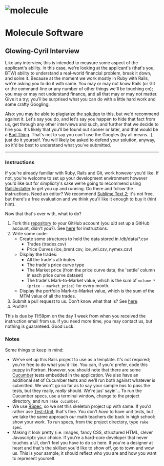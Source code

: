 ![molecule](https://app.moleculesoftware.com/assets/logo-login.png "Molecule Software")
=======================================================================================

Molecule Software 
=================

Glowing-Cyril Interview
-----------------------

Like any interview, this is intended to measure some aspect of the applicant's ability.  In this case, we're looking at the applicant's (that's you, BTW) ability to understand a real-world financial problem, break it down, and solve it.  Because at the moment we work mostly in Ruby with Rails, we're asking you to do it with same.  You may or may not know Rails (or Git or the command-line or any number of other things we'll be touching on); you may or may not understand finance, and all that may or may not matter.  Give it a try; you'll be surprised what you can do with a little hard work and some crafty Googling.

Also: you may be able to plagiarize the [solution](https://github.com/micahstubbs/glowing-cyril-interview) to this, but we'd recommend against it.  Let's say you do, and let's say you happen to hide that fact from us, get through any other interviews and such, and further that we decide to hire you.  It's likely that you'll be found out sooner or later, and that would be a [Bad Thing](http://www.catb.org/jargon/html/B/Bad-Thing.html).  That's not to say you can't use the Googles (by all means...), just do it yourself.  You will likely be asked to defend your solution, anyway, so it'd be best to understand what you've submitted.

-----

### Instructions

If you're already familiar with Ruby, Rails and Git, work however you'd like.  If not, you're welcome to set up your development environment however you'd like but for simplicity's sake we're going to recommend using [RailsInstaller](http://railsinstaller.org/) to get you up and running.  Go there and follow the instructions.  Need an editor?  We recommend [Sublime Text 2](http://www.sublimetext.com/2); it's not free, but there's a free evaluation and we think you'll like it enough to buy it (hint hint).

Now that that's over with, what to do?

1. Fork this [repository](https://github.com/wearemolecule/glowing-cyril-interview) to your GitHub account (you *did* set up a GitHub account, didn't you?).  See [here](https://help.github.com/articles/fork-a-repo) for instructions.
1. Write some code:
	* Create some structures to hold the data stored in /db/data/*.csv
		* Trades (trades.csv)
		* Price Curves (ice_brent.csv, ice_wti.csv, nymex.csv)
	* Display the trades:
		* All the trade's attributes
		* The trade's price curve type
		* The Market price (from the price curve data, the 'settle' column in each price curve dataset)
		* The trade's Mark-to-Market value, which is the sum of `volume * (price - market_price)` for every month.
	* Display the portfolio Mark-to-Market value, which is the sum of the MTM value of all the trades.
1. Submit a pull request to us.  Don't know what that is?  See [here](https://help.github.com/articles/creating-a-pull-request).
1. Profit!!!

This is due by 11:59pm on the day 1 week from when you received the instruction email from us.  If you need more time, you may contact us, but nothing is guaranteed.  Good Luck.

### Notes

Some things to keep in mind:

*	We've set up this Rails project to use as a template.  It's not required; you're free to do what you'd like.  You can, if you'd prefer, code this puppy in Fortran.  However, you should note that there are some [Cucumber](www.cukes.info) tests embedded in the application.  We also have an additional set of Cucumber tests and we'll run both against whatever is submitted.  We won't go so far as to say your sample *has* to pass the tests, but they really, _really_ should.  We're jus' sayin'...  To run the Cucumber specs, use a terminal window, change to the project directory, and run `rake cucumber`. 
*	We use [RSpec](http://rspec.info/), so we set this skeleton project up with same.  If you'd rather use [Test::Unit](http://test-unit.rubyforge.org/), that's fine.  You don't *have* to have unit tests, but we take the same approach our math teachers did back in high school: show your work.  To run specs, from the project directory, type `rake spec`.
*	Making it look pretty (i.e. images, fancy CSS, structured HTML, clever Javascript): your choice.  If you're a hard-core developer that never touches a UI, don't feel you have to do so here.  If you're a designer at heart and that's the skillset you'd like to show off, go to town and wow us.  This is your sample; it should reflect who you are and how you want to represent yourself.
